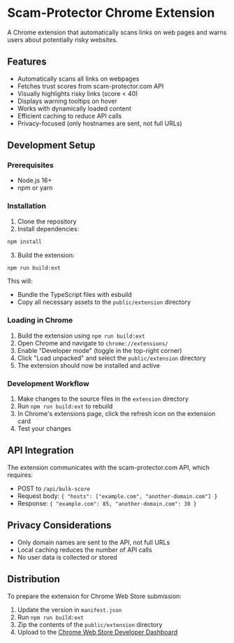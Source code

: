 # Scam-Protector Chrome Extension

A Chrome extension that automatically scans links on web pages and warns users about potentially risky websites.

## Features

- Automatically scans all links on webpages
- Fetches trust scores from scam-protector.com API
- Visually highlights risky links (score < 40)
- Displays warning tooltips on hover
- Works with dynamically loaded content
- Efficient caching to reduce API calls
- Privacy-focused (only hostnames are sent, not full URLs)

## Development Setup

### Prerequisites

- Node.js 16+
- npm or yarn

### Installation

1. Clone the repository
2. Install dependencies:

```bash
npm install
```

3. Build the extension:

```bash
npm run build:ext
```

This will:

- Bundle the TypeScript files with esbuild
- Copy all necessary assets to the `public/extension` directory

### Loading in Chrome

1. Build the extension using `npm run build:ext`
2. Open Chrome and navigate to `chrome://extensions/`
3. Enable "Developer mode" (toggle in the top-right corner)
4. Click "Load unpacked" and select the `public/extension` directory
5. The extension should now be installed and active

### Development Workflow

1. Make changes to the source files in the `extension` directory
2. Run `npm run build:ext` to rebuild
3. In Chrome's extensions page, click the refresh icon on the extension card
4. Test your changes

## API Integration

The extension communicates with the scam-protector.com API, which requires:

- POST to `/api/bulk-score`
- Request body: `{ "hosts": ["example.com", "another-domain.com"] }`
- Response: `{ "example.com": 85, "another-domain.com": 30 }`

## Privacy Considerations

- Only domain names are sent to the API, not full URLs
- Local caching reduces the number of API calls
- No user data is collected or stored

## Distribution

To prepare the extension for Chrome Web Store submission:

1. Update the version in `manifest.json`
2. Run `npm run build:ext`
3. Zip the contents of the `public/extension` directory
4. Upload to the [Chrome Web Store Developer Dashboard](https://chrome.google.com/webstore/devconsole/)
